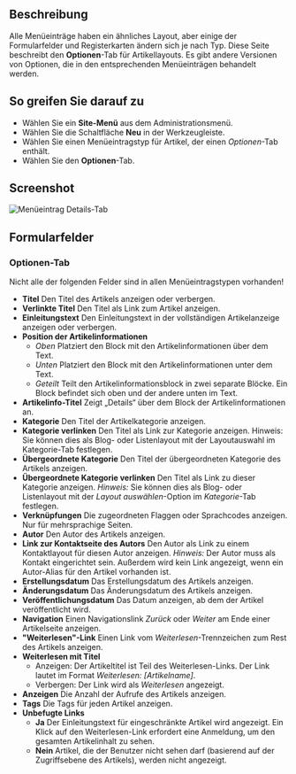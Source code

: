 <!-- Filename: Help6.x:Menu_Item_Article_Options / Display title: Menüeintrag Artikel Optionen -->

## Beschreibung

Alle Menüeinträge haben ein ähnliches Layout, aber einige der Formularfelder und Registerkarten ändern sich je nach Typ. Diese Seite beschreibt den **Optionen**-Tab für Artikellayouts. Es gibt andere Versionen von Optionen, die in den entsprechenden Menüeinträgen behandelt werden.

## So greifen Sie darauf zu

* Wählen Sie ein **Site-Menü** aus dem Administrationsmenü.
* Wählen Sie die Schaltfläche **Neu** in der Werkzeugleiste.
* Wählen Sie einen Menüeintragstyp für Artikel, der einen *Optionen*-Tab enthält.
* Wählen Sie den **Optionen**-Tab.

## Screenshot

![Menüeintrag Details-Tab](../../../de/images/menu-items-common/articles-article-options.png)

## Formularfelder

### Optionen-Tab

Nicht alle der folgenden Felder sind in allen Menüeintragstypen vorhanden!

- **Titel** Den Titel des Artikels anzeigen oder verbergen.
- **Verlinkte Titel** Den Titel als Link zum Artikel anzeigen.
- **Einleitungstext** Den Einleitungstext in der vollständigen Artikelanzeige anzeigen oder verbergen.
- **Position der Artikelinformationen**
  - *Oben* Platziert den Block mit den Artikelinformationen über dem Text.
  - *Unten* Platziert den Block mit den Artikelinformationen unter dem Text.
  - *Geteilt* Teilt den Artikelinformationsblock in zwei separate Blöcke. Ein Block befindet sich oben und der andere unten im Text.
- **Artikelinfo-Titel** Zeigt „Details“ über dem Block der Artikelinformationen an.
- **Kategorie** Den Titel der Artikelkategorie anzeigen.
- **Kategorie verlinken** Den Titel als Link zur Kategorie anzeigen. Hinweis: Sie können dies als Blog- oder Listenlayout mit der Layoutauswahl im Kategorie-Tab festlegen.
- **Übergeordnete Kategorie** Den Titel der übergeordneten Kategorie des Artikels anzeigen.
- **Übergeordnete Kategorie verlinken** Den Titel als Link zu dieser Kategorie anzeigen. *Hinweis:* Sie können dies als Blog- oder Listenlayout mit der *Layout auswählen*-Option im *Kategorie*-Tab festlegen.
- **Verknüpfungen** Die zugeordneten Flaggen oder Sprachcodes anzeigen. Nur für mehrsprachige Seiten.
- **Autor** Den Autor des Artikels anzeigen.
- **Link zur Kontaktseite des Autors** Den Autor als Link zu einem Kontaktlayout für diesen Autor anzeigen. *Hinweis:* Der Autor muss als Kontakt eingerichtet sein. Außerdem wird kein Link angezeigt, wenn ein Autor-Alias für den Artikel vorhanden ist.
- **Erstellungsdatum** Das Erstellungsdatum des Artikels anzeigen.
- **Änderungsdatum** Das Änderungsdatum des Artikels anzeigen.
- **Veröffentlichungsdatum** Das Datum anzeigen, ab dem der Artikel veröffentlicht wird.
- **Navigation** Einen Navigationslink *Zurück* oder *Weiter* am Ende einer Artikelseite anzeigen.
- **"Weiterlesen"-Link** Einen Link vom *Weiterlesen*-Trennzeichen zum Rest des Artikels anzeigen.
- **Weiterlesen mit Titel**
  - Anzeigen: Der Artikeltitel ist Teil des Weiterlesen-Links. Der Link lautet im Format *Weiterlesen: \[Artikelname\]*.
  - Verbergen: Der Link wird als *Weiterlesen* angezeigt.
- **Anzeigen** Die Anzahl der Aufrufe des Artikels anzeigen.
- **Tags** Die Tags für jeden Artikel anzeigen.
- **Unbefugte Links**
  - **Ja** Der Einleitungstext für eingeschränkte Artikel wird angezeigt. Ein Klick auf den Weiterlesen-Link erfordert eine Anmeldung, um den gesamten Artikelinhalt zu sehen.
  - **Nein** Artikel, die der Benutzer nicht sehen darf (basierend auf der Zugriffsebene des Artikels), werden nicht angezeigt.
